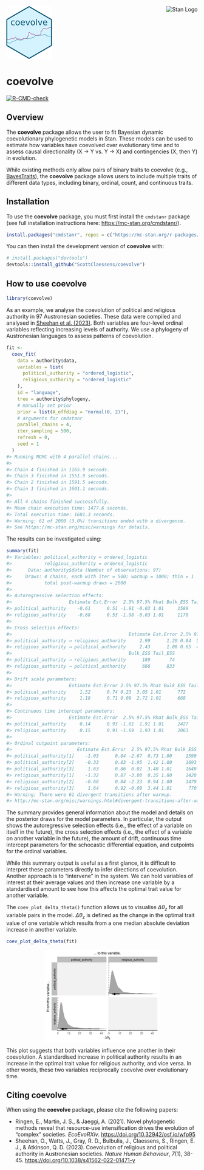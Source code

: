 
<!-- README.md is generated from README.Rmd. Please edit that file -->

<img src="man/figures/logo.png" height="139" alt="coevolve Logo"/>[<img src="https://raw.githubusercontent.com/stan-dev/logos/master/logo_tm.png" align="right" height="139" alt="Stan Logo"/>](https://mc-stan.org/)

# coevolve

<!-- badges: start -->

[![R-CMD-check](https://github.com/ScottClaessens/coevolve/actions/workflows/R-CMD-check.yaml/badge.svg)](https://github.com/ScottClaessens/coevolve/actions/workflows/R-CMD-check.yaml)
<!-- badges: end -->

## Overview

The **coevolve** package allows the user to fit Bayesian dynamic
coevolutionary phylogenetic models in Stan. These models can be used to
estimate how variables have coevolved over evolutionary time and to
assess causal directionality (X → Y vs. Y → X) and contingencies (X,
then Y) in evolution.

While existing methods only allow pairs of binary traits to coevolve
(e.g.,
[BayesTraits](https://www.evolution.reading.ac.uk/BayesTraitsV4.1.2/BayesTraitsV4.1.2.html)),
the **coevolve** package allows users to include multiple traits of
different data types, including binary, ordinal, count, and continuous
traits.

## Installation

To use the **coevolve** package, you must first install the `cmdstanr`
package (see full installation instructions here:
<https://mc-stan.org/cmdstanr/>).

``` r
install.packages("cmdstanr", repos = c("https://mc-stan.org/r-packages/", getOption("repos")))
```

You can then install the development version of **coevolve** with:

``` r
# install.packages("devtools")
devtools::install_github("ScottClaessens/coevolve")
```

## How to use coevolve

``` r
library(coevolve)
```

As an example, we analyse the coevolution of political and religious
authority in 97 Austronesian societies. These data were compiled and
analysed in [Sheehan et
al. (2023)](https://www.nature.com/articles/s41562-022-01471-y). Both
variables are four-level ordinal variables reflecting increasing levels
of authority. We use a phylogeny of Austronesian languages to assess
patterns of coevolution.

``` r
fit <-
  coev_fit(
    data = authority$data,
    variables = list(
      political_authority = "ordered_logistic",
      religious_authority = "ordered_logistic"
    ),
    id = "language",
    tree = authority$phylogeny,
    # manually set prior
    prior = list(A_offdiag = "normal(0, 2)"),
    # arguments for cmdstanr
    parallel_chains = 4,
    iter_sampling = 500,
    refresh = 0,
    seed = 1
  )
#> Running MCMC with 4 parallel chains...
#> 
#> Chain 4 finished in 1165.9 seconds.
#> Chain 3 finished in 1551.9 seconds.
#> Chain 2 finished in 1591.5 seconds.
#> Chain 1 finished in 1601.1 seconds.
#> 
#> All 4 chains finished successfully.
#> Mean chain execution time: 1477.6 seconds.
#> Total execution time: 1601.3 seconds.
#> Warning: 61 of 2000 (3.0%) transitions ended with a divergence.
#> See https://mc-stan.org/misc/warnings for details.
```

The results can be investigated using:

``` r
summary(fit)
#> Variables: political_authority = ordered_logistic 
#>            religious_authority = ordered_logistic 
#>      Data: authority$data (Number of observations: 97)
#>     Draws: 4 chains, each with iter = 500; warmup = 1000; thin = 1
#>            total post-warmup draws = 2000
#> 
#> Autoregressive selection effects:
#>                     Estimate Est.Error  2.5% 97.5% Rhat Bulk_ESS Tail_ESS
#> political_authority    -0.61      0.51 -1.91 -0.03 1.01     1589      964
#> religious_authority    -0.68      0.53 -1.98 -0.03 1.01     1170      665
#> 
#> Cross selection effects:
#>                                           Estimate Est.Error 2.5% 97.5% Rhat
#> political_authority ⟶ religious_authority     2.99      1.20 0.84  5.58 1.02
#> religious_authority ⟶ political_authority     2.43      1.08 0.65  4.88 1.01
#>                                           Bulk_ESS Tail_ESS
#> political_authority ⟶ religious_authority      189       74
#> religious_authority ⟶ political_authority      666      833
#> 
#> Drift scale parameters:
#>                     Estimate Est.Error 2.5% 97.5% Rhat Bulk_ESS Tail_ESS
#> political_authority     1.52      0.74 0.23  3.05 1.01      772      685
#> religious_authority     1.18      0.71 0.09  2.72 1.01      668      972
#> 
#> Continuous time intercept parameters:
#>                     Estimate Est.Error  2.5% 97.5% Rhat Bulk_ESS Tail_ESS
#> political_authority     0.14      0.93 -1.61  1.91 1.01     2427     1288
#> religious_authority     0.15      0.91 -1.69  1.93 1.01     2063     1300
#> 
#> Ordinal cutpoint parameters:
#>                        Estimate Est.Error  2.5% 97.5% Rhat Bulk_ESS Tail_ESS
#> political_authority[1]    -1.03      0.84 -2.67  0.73 1.00     1590     1088
#> political_authority[2]    -0.33      0.83 -1.95  1.42 1.00     1693     1288
#> political_authority[3]     1.63      0.86  0.02  3.40 1.01     1640     1397
#> religious_authority[1]    -1.32      0.87 -3.00  0.35 1.00     1428     1415
#> religious_authority[2]    -0.68      0.84 -2.23  0.94 1.00     1479     1532
#> religious_authority[3]     1.64      0.92 -0.09  3.44 1.01      770      714
#> Warning: There were 61 divergent transitions after warmup.
#> http://mc-stan.org/misc/warnings.html#divergent-transitions-after-warmup
```

The summary provides general information about the model and details on
the posterior draws for the model parameters. In particular, the output
shows the autoregressive selection effects (i.e., the effect of a
variable on itself in the future), the cross selection effects (i.e.,
the effect of a variable on another variable in the future), the amount
of drift, continuous time intercept parameters for the schocastic
differential equation, and cutpoints for the ordinal variables.

While this summary output is useful as a first glance, it is difficult
to interpret these parameters directly to infer directions of
coevolution. Another approach is to “intervene” in the system. We can
hold variables of interest at their average values and then increase one
variable by a standardised amount to see how this affects the optimal
trait value for another variable.

The `coev_plot_delta_theta()` function allows us to visualise
$\Delta\theta_{z}$ for all variable pairs in the model.
$\Delta\theta_{z}$ is defined as the change in the optimal trait value
of one variable which results from a one median absolute deviation
increase in another variable.

``` r
coev_plot_delta_theta(fit)
```

<img src="man/figures/README-authority-delta-theta-1.png" width="60%" style="display: block; margin: auto;" />

This plot suggests that both variables influence one another in their
coevolution. A standardised increase in political authority results in
an increase in the optimal trait value for religious authority, and vice
versa. In other words, these two variables reciprocally coevolve over
evolutionary time.

## Citing coevolve

When using the **coevolve** package, please cite the following papers:

-   Ringen, E., Martin, J. S., & Jaeggi, A. (2021). Novel phylogenetic
    methods reveal that resource-use intensification drives the
    evolution of “complex” societies. *EcoEvoRXiv*.
    <https://doi.org/10.32942/osf.io/wfp95>
-   Sheehan, O., Watts, J., Gray, R. D., Bulbulia, J., Claessens, S.,
    Ringen, E. J., & Atkinson, Q. D. (2023). Coevolution of religious
    and political authority in Austronesian societies. *Nature Human
    Behaviour*, *7*(1), 38-45.
    <https://doi.org/10.1038/s41562-022-01471-y>
